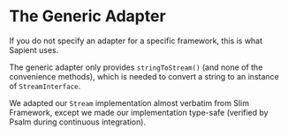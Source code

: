 # The Generic Adapter

If you do not specify an adapter for a specific framework, this is what Sapient uses.

The generic adapter only provides `stringToStream()` (and none of the convenience methods),
which is needed to convert a string to an instance of `StreamInterface`.

We adapted our `Stream` implementation almost verbatim from Slim Framework, except we made
our implementation type-safe (verified by Psalm during continuous integration).
